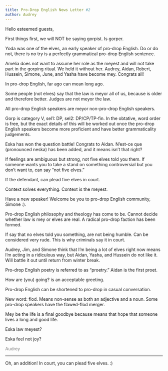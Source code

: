 ```yaml
---
title: Pro-Drop English News Letter #2
author: Audrey
---
```


Hello esteemed guests,

First things first, we will NOT be saying gorpist. Is gorper.

Yoda was one of the elves, an early speaker of pro-drop English. Do or do not, there is no try is a perfectly grammatical pro-drop English sentence.

Amelia does not want to assume her role as the meyest and will not take part in the gorping ritual. We held it without her. Audrey, Aidan, Robert, Hussein, Simone, June, and Yasha have become mey. Congrats all!

In pro-drop English, far ago can mean long ago.

Some people (not elves) say that the law is meyor all of us, because is older and therefore better. Judges are not meyor the law.

All pro-drop English speakers are meyor non-pro-drop English speakers. 

Gorp is category V, sel1: DP, sel2: DP/CP/TP-fin. 
In the obtative, word order is free, but the exact details of this will be worked out once the pro-drop English speakers become more proficient and have better grammaticality judgements.

Eska has won the question battle! Congrats to Aidan. N&#8217;est-ce que (pronounced neska) has been added, and it means isn&#8217;t that right?

If feelings are ambiguous but strong, not five elves told you them. If someone wants you to take a stand on something controversial but you don&#8217;t want to, can say &#8220;not five elves.&#8221; 

If the defendant, can plead five elves in court. 

Context solves everything. Context is the meyest. 

Have a new speaker! Welcome be you to pro-drop English community, Simone :).

Pro-drop English philosophy and theology has come to be. Cannot decide whether law is mey or elves are real. A radical pro-drop faction has been formed.

If say that no elves told you something, are not being humble. Can be considered very rude. This is why criminals say it in court. 

Audrey, Jim, and Simone think that I&#8217;m being a lot of elves right now means I&#8217;m acting in a ridiculous way, but Aidan, Yasha, and Hussein do not like it. Will battle it out until return from winter break.

Pro-drop English poetry is referred to as &#8220;proetry.&#8221; Aidan is the first proet.

How are (you) going? is an acceptable greeting.

Pro-drop English can be shortened to pro-drop in casual conversation.

New word: flod. Means non-sense as both an adjective and a noun. Some pro-drop speakers have the flawed-flod merger.

Mey be the life is a final goodbye because means that hope that someone lives a long and good life.

Eska law meyest?

Eska feel not joy?

<span style="color: gray">Audrey</span>

---

Oh, an addition! In court, you can plead five elves. :)

